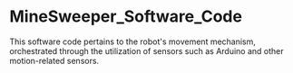 # MineSweeper_Software_Code

This software code pertains to the robot's movement mechanism, orchestrated through the utilization of sensors such as Arduino and other motion-related sensors.
